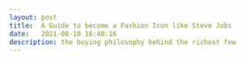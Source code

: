 ```yaml
---
layout: post
title:  A Guide to become a Fashion Icon like Steve Jobs
date:   2021-08-10 16:40:16
description: the buying philosophy behind the richest few
---
```

